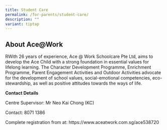 ```yaml
---
title: Student Care
permalink: /for-parents/student-care/
description: ""
variant: tiptap
---
```

<h2>About Ace@Work</h2><p>RWith 26 years of experience, Ace @ Work Schoolcare Pte Ltd, aims to develop the Ace Child with a strong foundation in essential values for lifelong learning. The Character Development Programme, Enrichment Programme, Parent Engagement Activities and Outdoor Activities advocate for the development of school values, social-emotional competencies, eco-stewardship, as well as positive attitudes towards the ways of life.&nbsp;</p><p><strong>Contact Details</strong></p><p>Centre Supervisor: Mr Neo Kai Chong (KC)</p><p>Contact: 8071 1386</p><p>Complete registration from at: <a rel="noopener noreferrer nofollow" target="_blank">https://www.aceatwork.com.sg/ace538720</a></p>